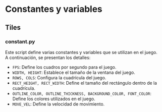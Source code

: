 # Constantes y variables

## Tiles
### constant.py

Este script define varias constantes y variables que se utilizan en el juego. A continuación, se presentan los detalles:

- `FPS`: Define los cuadros por segundo para el juego.
- `WIDTH, HEIGHT`: Establece el tamaño de la ventana del juego.
- `ROWS, COLS`: Configura la cuadrícula del juego.
- `RECT_HEIGHT, RECT_WIDTH`: Define el tamaño del rectángulo dentro de la cuadrícula.
- `OUTLINE_COLOR, OUTLINE_THICKNESS, BACKGROUND_COLOR, FONT_COLOR`: Define los colores utilizados en el juego.
- `MOVE_VEL`: Define la velocidad de movimiento.


